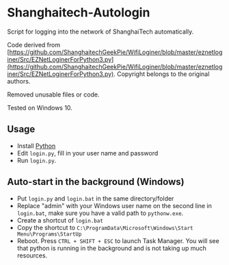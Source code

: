# Shanghaitech-Autologin
Script for logging into the network of ShanghaiTech automatically.

Code derived from [https://github.com/ShanghaitechGeekPie/WifiLoginer/blob/master/eznetloginer/Src/EZNetLoginerForPython3.py](https://github.com/ShanghaitechGeekPie/WifiLoginer/blob/master/eznetloginer/Src/EZNetLoginerForPython3.py). Copyright belongs to the original authors. 

Removed unusable files or code.

Tested on Windows 10.

## Usage
- Install [Python](https://www.python.org/downloads/)
- Edit `login.py`, fill in your user name and password
- Run `login.py`.
## Auto-start in the background (Windows)
- Put `login.py` and `login.bat` in the same directory/folder
- Replace "admin" with your Windows user name on the second line in `login.bat`, make sure you have a valid path to `pythonw.exe`.
- Create a shortcut of `login.bat`
- Copy the shortcut to `C:\ProgramData\Microsoft\Windows\Start Menu\Programs\StartUp`
- Reboot. Press `CTRL + SHIFT + ESC` to launch Task Manager. You will see that python is running in the background and is not taking up much resources.
